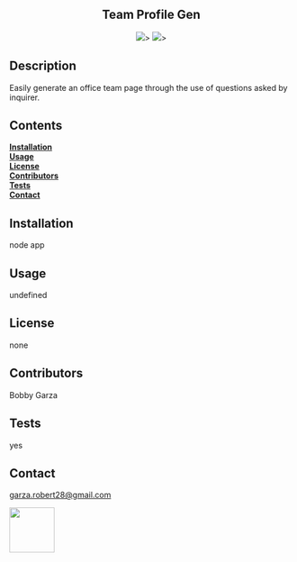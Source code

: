 


<h2 align="center">Team Profile Gen</h2>


<p align="center" margin="45px">
<a>
<img src="https://img.shields.io/badge/Author%3A-Bobby%20Garza-red"/>></>
</a>

<a>
<img src="https://img.shields.io/badge/Release%3A-1.0-blue"/>></>
</a>
</p>

## Description
Easily generate an office team page through the use of questions asked by inquirer.


## Contents<br>
**[Installation](#Installation)**<br>
**[Usage](#Usage)**<br>
**[License](#License)**</br>
**[Contributors](#Contributors)**<br>
**[Tests](#Tests)**<br>
**[Contact](#Contact)**<br>

## **Installation**<br>
node app

## **Usage**<br>
undefined

## **License**<br>
none

## **Contributors**<br>
Bobby Garza

## **Tests**<br>
yes

## **Contact**<br>
garza.robert28@gmail.com<br>

<img src="https://avatars1.githubusercontent.com/u/60717031?v=4" class="profile" align="left" height="80"/>

